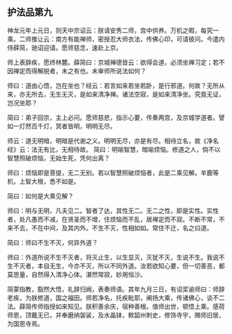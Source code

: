 ## 护法品第九

神龙元年上元日，则天中宗诏云：朕请安秀二师，宫中供养。万机之暇，每究一乘。二师推让云：南方有能禅师，密授忍大师衣法，传佛心印，可请彼问。今遣内侍薛简，驰诏迎请。愿师慈念，速赴上京。

师上表辞疾，愿终林麓。薛简曰：京城禅德皆云：欲得会道，必须坐禅习定；若不因禅定而得解脱者，未之有也。未审师所说法如何？

师曰：道由心悟，岂在坐也？经云：若言如来若坐若卧，是行邪道。何故？无所从来，亦无所去，无生无灭，是如来清净禅。诸法空寂，是如来清净坐。究竟无证，岂况坐耶？

简曰：弟子回京，主上必问。愿师慈悲，指示心要，传奏两宫，及京城学道者。譬如一灯然百千灯，冥者皆明，明明无尽。

师云：道无明暗，明暗是代谢之义。明明无尽，亦是有尽。相待立名，故《净名经》云：法无有比，无相待故。
简曰：明喻智慧，暗喻烦恼。修道之人，倘不以智慧照破烦恼，无始生死，凭何出离？

师曰：烦恼即是菩提，无二无别。若以智慧照破烦恼者，此是二乘见解。羊鹿等机，上智大根，悉不如是。

简曰：如何是大乘见解？

师曰：明与无明，凡夫见二。智者了达，其性无二。无二之性，即是实性。实性者，处凡愚而不减，在贤圣而不增，住烦恼而不乱，居禅定而不寂。不断不常，不来不去，不在中间，及其内外。不生不灭，性相如如。常住不迁，名之曰道。

简曰：师曰不生不灭，何异外道？

师曰：外道所说不生不灭者，将灭止生，以生显灭，灭犹不灭，生说不生。我说不生不灭者，本自无生，今亦不灭，所以不同外道。汝若欲知心要，但一切善恶，都莫思量，自然得入清净心体。湛然常寂，妙用恒沙。

简蒙指教，豁然大悟，礼辞归阙，表奏师语。其年九月三日，有诏奖谕师曰：师辞老疾，为朕修道，国之福田。师若净名，托疾毗耶，阐扬大乘，传诸佛心，谈不二法。薛简传师指授如来知见。朕积善余庆，宿种善根。值师出世，顿悟上乘。感荷师恩，顶戴无已，并奉磨纳袈裟，及水晶钵，敕韶州刺史，修饰寺宇，赐师旧居，为国恩寺焉。
